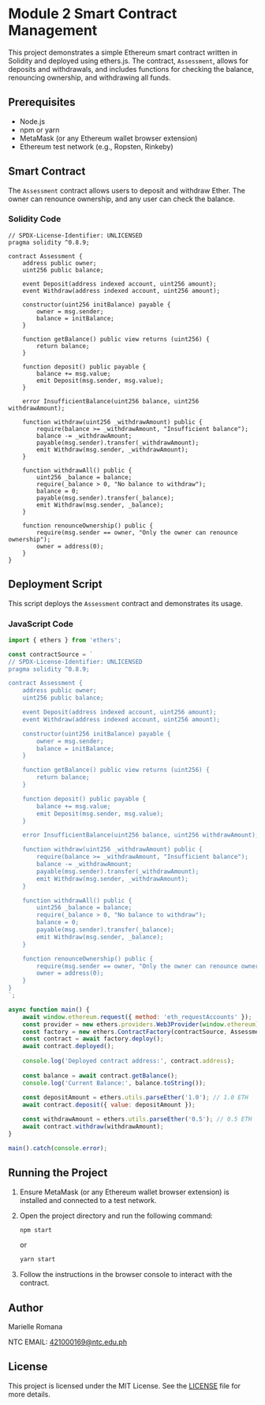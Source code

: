# Module 2 Smart Contract Management

This project demonstrates a simple Ethereum smart contract written in Solidity and deployed using ethers.js. The contract, `Assessment`, allows for deposits and withdrawals, and includes functions for checking the balance, renouncing ownership, and withdrawing all funds.

## Prerequisites

- Node.js
- npm or yarn
- MetaMask (or any Ethereum wallet browser extension)
- Ethereum test network (e.g., Ropsten, Rinkeby)

## Smart Contract

The `Assessment` contract allows users to deposit and withdraw Ether. The owner can renounce ownership, and any user can check the balance.

### Solidity Code

```solidity
// SPDX-License-Identifier: UNLICENSED
pragma solidity ^0.8.9;

contract Assessment {
    address public owner;
    uint256 public balance;

    event Deposit(address indexed account, uint256 amount);
    event Withdraw(address indexed account, uint256 amount);

    constructor(uint256 initBalance) payable {
        owner = msg.sender;
        balance = initBalance;
    }

    function getBalance() public view returns (uint256) {
        return balance;
    }

    function deposit() public payable {
        balance += msg.value;
        emit Deposit(msg.sender, msg.value);
    }

    error InsufficientBalance(uint256 balance, uint256 withdrawAmount);

    function withdraw(uint256 _withdrawAmount) public {
        require(balance >= _withdrawAmount, "Insufficient balance");
        balance -= _withdrawAmount;
        payable(msg.sender).transfer(_withdrawAmount);
        emit Withdraw(msg.sender, _withdrawAmount);
    }

    function withdrawAll() public {
        uint256 _balance = balance;
        require(_balance > 0, "No balance to withdraw");
        balance = 0;
        payable(msg.sender).transfer(_balance);
        emit Withdraw(msg.sender, _balance);
    }

    function renounceOwnership() public {
        require(msg.sender == owner, "Only the owner can renounce ownership");
        owner = address(0);
    }
}
```

## Deployment Script

This script deploys the `Assessment` contract and demonstrates its usage.

### JavaScript Code

```javascript
import { ethers } from 'ethers';

const contractSource = `
// SPDX-License-Identifier: UNLICENSED
pragma solidity ^0.8.9;

contract Assessment {
    address public owner;
    uint256 public balance;

    event Deposit(address indexed account, uint256 amount);
    event Withdraw(address indexed account, uint256 amount);

    constructor(uint256 initBalance) payable {
        owner = msg.sender;
        balance = initBalance;
    }

    function getBalance() public view returns (uint256) {
        return balance;
    }

    function deposit() public payable {
        balance += msg.value;
        emit Deposit(msg.sender, msg.value);
    }

    error InsufficientBalance(uint256 balance, uint256 withdrawAmount);

    function withdraw(uint256 _withdrawAmount) public {
        require(balance >= _withdrawAmount, "Insufficient balance");
        balance -= _withdrawAmount;
        payable(msg.sender).transfer(_withdrawAmount);
        emit Withdraw(msg.sender, _withdrawAmount);
    }

    function withdrawAll() public {
        uint256 _balance = balance;
        require(_balance > 0, "No balance to withdraw");
        balance = 0;
        payable(msg.sender).transfer(_balance);
        emit Withdraw(msg.sender, _balance);
    }

    function renounceOwnership() public {
        require(msg.sender == owner, "Only the owner can renounce ownership");
        owner = address(0);
    }
}
`;

async function main() {
    await window.ethereum.request({ method: 'eth_requestAccounts' });
    const provider = new ethers.providers.Web3Provider(window.ethereum);
    const factory = new ethers.ContractFactory(contractSource, Assessment);
    const contract = await factory.deploy();
    await contract.deployed();
    
    console.log('Deployed contract address:', contract.address);
    
    const balance = await contract.getBalance();
    console.log('Current Balance:', balance.toString());
    
    const depositAmount = ethers.utils.parseEther('1.0'); // 1.0 ETH
    await contract.deposit({ value: depositAmount });

    const withdrawAmount = ethers.utils.parseEther('0.5'); // 0.5 ETH
    await contract.withdraw(withdrawAmount);
}

main().catch(console.error);
```

## Running the Project

1. Ensure MetaMask (or any Ethereum wallet browser extension) is installed and connected to a test network.

2. Open the project directory and run the following command:

   ```bash
   npm start
    ```
   
    or

    ```bash
    yarn start
    ```
    
3. Follow the instructions in the browser console to interact with the contract.


## Author

Marielle Romana

NTC EMAIL: 421000169@ntc.edu.ph

## License

This project is licensed under the MIT License. See the [LICENSE](./LICENSE) file for more details.
